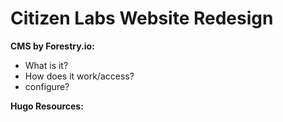 
# Citizen Labs Website Redesign

**CMS by Forestry.io:**
* What is it?
* How does it work/access?
* configure?

**Hugo Resources:**
